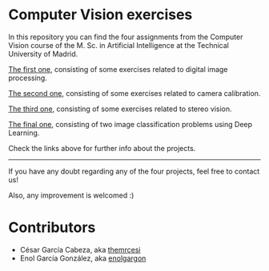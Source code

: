 # Computer Vision exercises

In this repository you can find the four assignments from the Computer Vision course of the M. Sc. in Artificial Intelligence at the Technical University of Madrid.

[The first one](https://github.com/themrcesi/ComputerVision/tree/main/Pr%C3%A1ctica1), consisting of some exercises related to digital image processing.

[The second one](https://github.com/themrcesi/ComputerVision/tree/main/Pr%C3%A1ctica2), consisting of some exercises related to camera calibration.

[The third one](https://github.com/themrcesi/ComputerVision/tree/main/Pr%C3%A1ctica3), consisting of some exercises related to stereo vision.

[The final one](https://github.com/themrcesi/ComputerVision/tree/main/Pr%C3%A1ctica4), consisting of two image classification problems using Deep Learning.

Check the links above for further info about the projects.

---

If you have any doubt regarding any of the four projects, feel free to contact us!

Also, any improvement is welcomed :)

# Contributors

+ César García Cabeza, aka [themrcesi](https://themrcesi.github.io)
+ Enol García González, aka [enolgargon](https://github.com/enolgargon)
